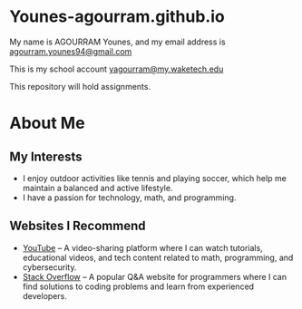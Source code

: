 # Younes-agourram.github.io

My name is AGOURRAM Younes, and my email address is agourram.younes94@gmail.com

This is my school account yagourram@my.waketech.edu

This repository will hold assignments.

# About Me

## My Interests

 - I enjoy outdoor activities like tennis and playing soccer, which help me maintain a balanced and active lifestyle.
 - I have a passion for technology, math, and programming.

## Websites I Recommend

 - [YouTube](https://www.youtube.com/) – A video-sharing platform where I can watch tutorials, educational videos, and tech content related to math, programming, and cybersecurity.
 - [Stack Overflow](https://stackoverflow.com/) – A popular Q&A website for programmers where I can find solutions to coding problems and learn from experienced developers.


